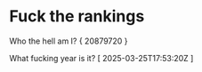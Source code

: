# Fuck the rankings

Who the hell am I?
{ 20879720 }

What fucking year is it?
[ 2025-03-25T17:53:20Z ]
